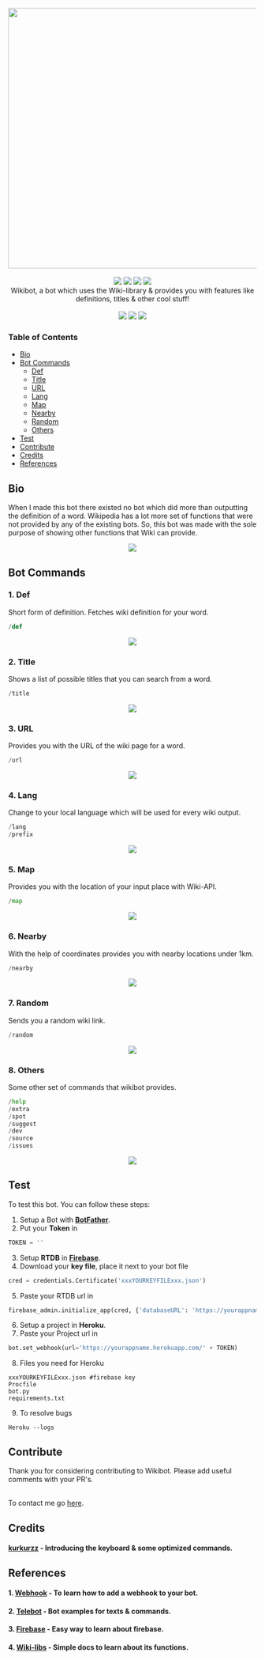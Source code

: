 <p align="center">
<a href="https://github.com/themagicalmammal/WikiBot"><img src="https://github.com/themagicalmammal/WikiBot/blob/master/Resources/logo.gif" width='527'/></a> 
<br /><br />
<a href="https://github.com/themagicalmammal/WikiBot/blob/master/LICENSE"><img src="https://img.shields.io/badge/license-MIT-darkviolet"/></a>
<a href="https://www.python.org/"><img src="https://img.shields.io/badge/python-3-darkviolet.svg"/></a>
<a href="https://github.com/themagicalmammal/WikiBot/pulls"><img src="https://img.shields.io/badge/contributions-welcome-darkviolet.svg"/></a>
<a href="https://telegram.me/themagicalmammal"><img src="https://img.shields.io/badge/chat-on Telegram-darkviolet.svg"/></a>
<br />
Wikibot, a bot which uses the Wiki-library & provides you with features like definitions, titles & other cool stuff!
<br /> <br />
<a href="https://flask.palletsprojects.com/en/1.1.x/"><img src="https://img.shields.io/badge/flask%20-%23000.svg?&style=for-the-badge&logo=flask&logoColor=white"/></a>
<a href="https://id.heroku.com/login"><img src="https://img.shields.io/badge/heroku%20-%23430098.svg?&style=for-the-badge&logo=heroku&logoColor=white"/></a>
<a href="https://firebase.google.com/"><img src="https://img.shields.io/badge/firebase%20-%23039BE5.svg?&style=for-the-badge&logo=firebase"/></a>
</p>

### Table of Contents
* [Bio](#bio)
* [Bot Commands](#bot-commands)
  * [Def](#1-def)
  * [Title](#2-title)
  * [URL](#3-url)
  * [Lang](#4-lang)
  * [Map](#5-map)
  * [Nearby](#6-nearby)
  * [Random](#7-random)
  * [Others](#8-others)
* [Test](#test)
* [Contribute](#contribute)
* [Credits](#credits)
* [References](#references)

## Bio
When I made this bot there existed no bot which did more than outputting the definition of a word. Wikipedia has a lot more set of functions that were not provided by any of the existing bots. So, this bot was made with the sole purpose of showing other functions that Wiki can provide. <br />
<p align="center">
<a href="https://telegram.me/pro_wikibot"><img src="https://github.com/themagicalmammal/WikiBot/blob/master/References/info.png"/></a>
</p>

## Bot Commands

### 1. Def
Short form of definition. Fetches wiki definition for your word.
```python
/def
```
<p align="center">
<a><img src="https://github.com/themagicalmammal/WikiBot/blob/master/References/def.gif"/></a>
</p>

### 2. Title
Shows a list of possible titles that you can search from a word.
```python
/title
```
<p align="center">
<a><img src="https://github.com/themagicalmammal/WikiBot/blob/master/References/title.gif"/></a>
</p>

### 3. URL
Provides you with the URL of the wiki page for a word.
```python
/url
```
<p align="center">
<a><img src="https://github.com/themagicalmammal/WikiBot/blob/master/References/url.gif"/></a>
</p>

### 4. Lang
Change to your local language which will be used for every wiki output.
```python
/lang
/prefix
```
<p align="center">
<a><img src="https://github.com/themagicalmammal/WikiBot/blob/master/References/lang.gif"/></a>
</p>

### 5. Map
Provides you with the location of your input place with Wiki-API.
```python
/map
```
<p align="center">
<a><img src="https://github.com/themagicalmammal/WikiBot/blob/master/References/map.gif"/></a>
</p>

### 6. Nearby
With the help of coordinates provides you with nearby locations under 1km.
```python
/nearby
```
<p align="center">
<a><img src="https://github.com/themagicalmammal/WikiBot/blob/master/References/nearby.gif"/></a>
</p>

### 7. Random
Sends you a random wiki link.
```python
/random
```
<p align="center">
<a><img src="https://github.com/themagicalmammal/WikiBot/blob/master/References/random.gif"/></a>
</p>

### 8. Others
Some other set of commands that wikibot provides.
```python
/help
/extra
/spot
/suggest
/dev
/source
/issues
```
<p align="center">
<a><img src="https://github.com/themagicalmammal/WikiBot/blob/master/References/other.gif"/></a>
</p>

## Test
To test this bot. You can follow these steps:
1. Setup a Bot with **[BotFather](https://t.me/botfather)**.
2. Put your **Token** in
```python
TOKEN = ''
```
3. Setup **RTDB** in **[Firebase](https://firebase.google.com/)**.
4. Download your **key file**, place it next to your bot file
```python
cred = credentials.Certificate('xxxYOURKEYFILExxx.json')
```
5. Paste your RTDB url in 
```python
firebase_admin.initialize_app(cred, {'databaseURL': 'https://yourappname-user-default-rtdb.firebaseio.com/'})
```
6. Setup a project in **Heroku**.
7. Paste your Project url in
```python
bot.set_webhook(url='https://yourappname.herokuapp.com/' + TOKEN)
```
8. Files you need for Heroku
```heroku
xxxYOURKEYFILExxx.json #firebase key
Procfile
bot.py
requirements.txt
```
9. To resolve bugs
```heroku
Heroku --logs
```

## Contribute
Thank you for considering contributing to Wikibot. Please add useful comments with your PR's. <br /> <br />

To contact me go [here](https://telegram.me/themagicalmammal).

## Credits
#### [kurkurzz](https://github.com/kurkurzz) - Introducing the keyboard & some optimized commands.

## References
#### 1. [Webhook](https://github.com/eternnoir/pyTelegramBotAPI/tree/master/examples/webhook_examples) - To learn how to add a webhook to your bot.
#### 2. [Telebot](https://github.com/eternnoir/pyTelegramBotAPI/tree/master/examples) - Bot examples for texts & commands.
#### 3. [Firebase](https://www.youtube.com/watch?v=EiddkXBK0-o) - Easy way to learn about firebase.
#### 4. [Wiki-libs](https://wikipedia.readthedocs.io/en/latest/) - Simple docs to learn about its functions.

